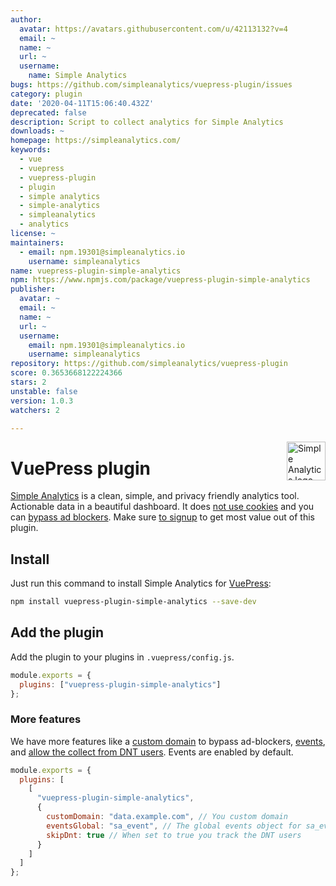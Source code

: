 ```yaml
---
author:
  avatar: https://avatars.githubusercontent.com/u/42113132?v=4
  email: ~
  name: ~
  url: ~
  username:
    name: Simple Analytics
bugs: https://github.com/simpleanalytics/vuepress-plugin/issues
category: plugin
date: '2020-04-11T15:06:40.432Z'
deprecated: false
description: Script to collect analytics for Simple Analytics
downloads: ~
homepage: https://simpleanalytics.com/
keywords:
  - vue
  - vuepress
  - vuepress-plugin
  - plugin
  - simple analytics
  - simple-analytics
  - simpleanalytics
  - analytics
license: ~
maintainers:
  - email: npm.19301@simpleanalytics.io
    username: simpleanalytics
name: vuepress-plugin-simple-analytics
npm: https://www.npmjs.com/package/vuepress-plugin-simple-analytics
publisher:
  avatar: ~
  email: ~
  name: ~
  url: ~
  username:
    email: npm.19301@simpleanalytics.io
    username: simpleanalytics
repository: https://github.com/simpleanalytics/vuepress-plugin
score: 0.3653668122224366
stars: 2
unstable: false
version: 1.0.3
watchers: 2

---
```


<a href="https://simpleanalytics.com/?ref=github.com/simpleanalytics/vuepress-plugin">
  <img src="https://assets.simpleanalytics.com/images/logos/logo-github-readme.png" alt="Simple Analytics logo" align="right" height="62" />
</a>

# VuePress plugin

[Simple Analytics](https://simpleanalytics.com) is a clean, simple, and privacy friendly analytics tool. Actionable data in a beautiful dashboard. It does [not use cookies](https://docs.simpleanalytics.com/what-we-collect) and you can [bypass ad blockers](https://docs.simpleanalytics.com/bypass-ad-blockers). Make sure [to signup](https://simpleanalytics.com) to get most value out of this plugin.

## Install

Just run this command to install Simple Analytics for [VuePress](https://vuepress.vuejs.org/):

```bash
npm install vuepress-plugin-simple-analytics --save-dev
```

## Add the plugin

Add the plugin to your plugins in `.vuepress/config.js`.

```js
module.exports = {
  plugins: ["vuepress-plugin-simple-analytics"]
};
```

### More features

We have more features like a [custom domain](https://docs.simpleanalytics.com/bypass-ad-blockers) to bypass ad-blockers, [events](https://docs.simpleanalytics.com/events), and [allow the collect from DNT users](https://docs.simpleanalytics.com/dnt). Events are enabled by default.

```js
module.exports = {
  plugins: [
    [
      "vuepress-plugin-simple-analytics",
      {
        customDomain: "data.example.com", // You custom domain
        eventsGlobal: "sa_event", // The global events object for sa_event("click_button")
        skipDnt: true // When set to true you track the DNT users
      }
    ]
  ]
};
```
